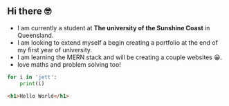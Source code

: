 ## Hi there 🤓
- I am currently a student at __The university of the Sunshine Coast__ in Queensland. 
- I am looking to extend myself a begin creating a portfolio at the end of my first year of university.
- I am learning the MERN stack and will be creating a couple websites 😀.
- love maths and problem solving too!
```python
for i in 'jett':
    print(i)
```
```html
<h1>Hello World</h1>
```

<!--
**jettm-github/jettm-github** is a ✨ _special_ ✨ repository because its `README.md` (this file) appears on your GitHub profile.

Here are some ideas to get you started:

- 🔭 I’m currently working on ...
- 🌱 I’m currently learning ...
- 👯 I’m looking to collaborate on ...
- 🤔 I’m looking for help with ...
- 💬 Ask me about ...
- 📫 How to reach me: ...
- 😄 Pronouns: ...
- ⚡ Fun fact: ...
-->
